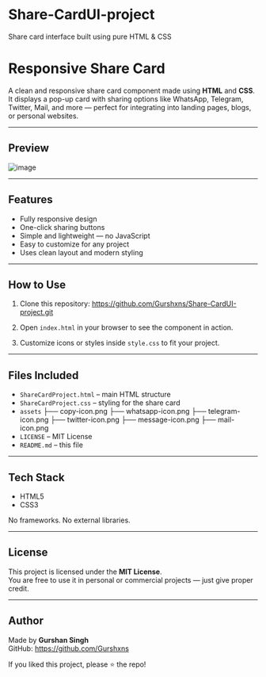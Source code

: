 # Share-CardUI-project
Share card interface built using pure HTML &amp; CSS

# Responsive Share Card

A clean and responsive share card component made using **HTML** and **CSS**.  
It displays a pop-up card with sharing options like WhatsApp, Telegram, Twitter, Mail, and more — perfect for integrating into landing pages, blogs, or personal websites.

---

## Preview

![image](https://github.com/user-attachments/assets/bb3164ff-b8d1-4516-a663-6d74c45eb13c)



---

## Features

- Fully responsive design
- One-click sharing buttons
- Simple and lightweight — no JavaScript
- Easy to customize for any project
- Uses clean layout and modern styling

---

## How to Use

1. Clone this repository: https://github.com/Gurshxns/Share-CardUI-project.git

2. Open `index.html` in your browser to see the component in action.

3. Customize icons or styles inside `style.css` to fit your project.

---

## Files Included

- `ShareCardProject.html` – main HTML structure
- `ShareCardProject.css` – styling for the share card
- `assets`
    ├── copy-icon.png
    ├── whatsapp-icon.png
    ├── telegram-icon.png
    ├── twitter-icon.png
    ├── message-icon.png
    ├── mail-icon.png
- `LICENSE` – MIT License
- `README.md` – this file

---

## Tech Stack

- HTML5  
- CSS3  

No frameworks. No external libraries.

---

## License

This project is licensed under the **MIT License**.  
You are free to use it in personal or commercial projects — just give proper credit.

---

## Author

Made by **Gurshan Singh**  
GitHub: https://github.com/Gurshxns

If you liked this project, please ⭐ the repo!
